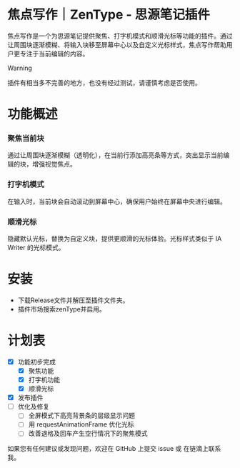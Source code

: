 # 焦点写作｜ZenType - 思源笔记插件

焦点写作是一个为思源笔记提供聚焦、打字机模式和顺滑光标等功能的插件。通过让周围块逐渐模糊、将输入块移至屏幕中心以及自定义光标样式，焦点写作帮助用户更专注于当前编辑的内容。


> [!WARNING]
> 插件有相当多不完善的地方，也没有经过测试，请谨慎考虑是否使用。

# 功能概述
### 聚焦当前块
通过让周围块逐渐模糊（透明化），在当前行添加高亮条等方式，突出显示当前编辑的块，增强视觉焦点。

### 打字机模式
在输入时，当前块会自动滚动到屏幕中心，确保用户始终在屏幕中央进行编辑。

### 顺滑光标
隐藏默认光标，替换为自定义块，提供更顺滑的光标体验。光标样式类似于 IA Writer 的光标模式。

# 安装

- 下载Release文件并解压至插件文件夹。
- 插件市场搜索zenType并启用。

# 计划表
- [x] 功能初步完成
  - [x] 聚焦功能
  - [x] 打字机功能
  - [x] 顺滑光标
- [x] 发布插件
- [ ] 优化及修复
  - [ ] 全屏模式下高亮背景条的层级显示问题
  - [ ] 用 requestAnimationFrame 优化光标
  - [ ] 改善退格及回车产生空行情况下的聚焦模式

如果您有任何建议或发现问题，欢迎在 GitHub 上提交 issue 或 在链滴上联系我。